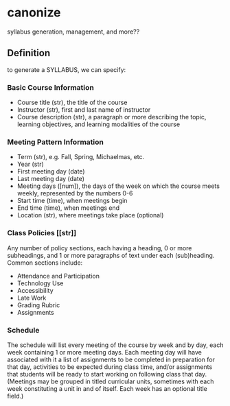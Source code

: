 # canonize
syllabus generation, management, and more??

## Definition

to generate a SYLLABUS, we can specify: 

### Basic Course Information

* Course title (str), the title of the course 
* Instructor (str), first and last name of instructor
* Course description (str), a paragraph or more describing the topic, learning objectives, and learning modalities of the course

### Meeting Pattern Information

* Term (str), e.g. Fall, Spring, Michaelmas, etc.
* Year (str) 
* First meeting day (date)
* Last meeting day (date)
* Meeting days ([num]), the days of the week on which the course meets weekly, represented by the numbers 0-6
* Start time (time), when meetings begin
* End time (time), when meetings end
* Location (str), where meetings take place (optional)

### Class Policies [[str]]

Any number of policy sections, each having a heading, 0 or more subheadings, and 1 or more paragraphs of text under each (sub)heading. Common sections include: 

* Attendance and Participation
* Technology Use
* Accessibility
* Late Work 
* Grading Rubric
* Assignments

### Schedule 

The schedule will list every meeting of the course by week and by day, each week containing 1 or more meeting days. Each meeting day will have associated with it a list of assignments to be completed in preparation for that day, activities to be expected during class time, and/or assignments that students will be ready to start working on following class that day. (Meetings may be grouped in titled curricular units, sometimes with each week constituting a unit in and of itself. Each week has an optional title field.)
